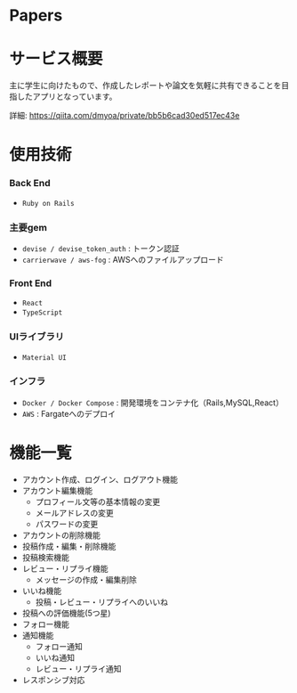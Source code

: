 # Papers


# サービス概要
主に学生に向けたもので、作成したレポートや論文を気軽に共有できることを目指したアプリとなっています。

詳細: https://qiita.com/dmyoa/private/bb5b6cad30ed517ec43e 

# 使用技術
### Back End
- ``Ruby on Rails``

### 主要gem
- ``devise / devise_token_auth`` : トークン認証
- ``carrierwave / aws-fog`` : AWSへのファイルアップロード

### Front End
- ``React``
- ``TypeScript``

### UIライブラリ
- ``Material UI``

### インフラ
- ``Docker / Docker Compose`` : 開発環境をコンテナ化（Rails,MySQL,React）
- ``AWS`` : Fargateへのデプロイ

# 機能一覧
- アカウント作成、ログイン、ログアウト機能
- アカウント編集機能
  - プロフィール文等の基本情報の変更
  - メールアドレスの変更
  - パスワードの変更
- アカウントの削除機能
- 投稿作成・編集・削除機能
- 投稿検索機能
- レビュー・リプライ機能
  - メッセージの作成・編集削除
- いいね機能
  - 投稿・レビュー・リプライへのいいね 
- 投稿への評価機能(5つ星)
- フォロー機能
- 通知機能
  - フォロー通知
  - いいね通知
  - レビュー・リプライ通知
- レスポンシブ対応
